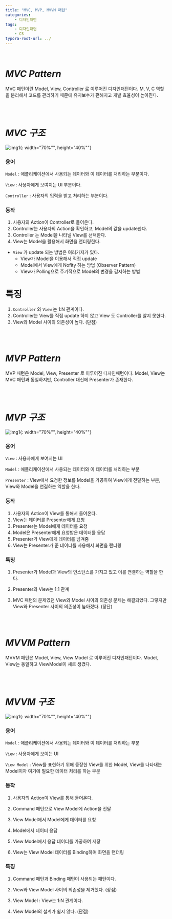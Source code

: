 ```yaml
---
title: "MVC, MVP, MVVM 패턴"
categories: 
    - 디자인패턴
tags:
    - 디자인패턴
    - CS
typora-root-url: ../
---
```


<br>



# *MVC Pattern*

MVC 패턴이란 Model, View, Controller 로 이루어진 디자인패턴이다. M, V, C 역할을 분리해서 코드를 관리하기 때문에 유지보수가 편해지고 개발 효율성이 높아진다.

<br>

<br>



# *MVC 구조*

![img1](/assets/images/19_1.png){: width="70%"", height="40%""}



### 용어

`Model` : 애플리케이션에서 사용되는 데이터와 이 데이터를 처리하는 부분이다.

`View` : 사용자에게 보여지는 UI 부분이다.

`Controller` : 사용자의 입력을 받고 처리하는 부분이다.



### 동작

1. 사용자의 Action이 Controller로 들어온다.
2. Controller는 사용자의 Action을 확인하고, Model의 값을 update한다.
3. Controller 는 Model을 나타낼 View를 선택한다.
4. View는 Model을 활용해서 화면을 랜더링한다.

* `View` 가 update 되는 방법은 여러가지가 있다.
  * View가 Model을 이용해서 직접 update
  * Model에서 View에게 Nofity 하는 방법 (Observer Pattern)
  * View가 Polling으로 주기적으로 Model의 변경을 감지하는 방법



# 특징

1. `Controller` 와 `View` 는 1:N 관계이다.
2. Controller는 View를 직접 update 하지 않고 View 도 Controller를 알지 못한다.
3. View와 Model 사이의 의존성이 높다. (단점)

<br>

<br>



# *MVP Pattern*

MVP 패턴은 Model, View, Presenter 로 이루어진 디자인패턴이다. Model, View는 MVC 패턴과 동일하지만, Controller 대신에 Presenter가 존재한다.

<br>

<br>



# *MVP 구조*

![img1](/assets/images/19_2.png){: width="70%"", height="40%""}



### 용어

`View` : 사용자에게 보여지는 UI

`Model` : 애플리케이션에서 사용되는 데이터와 이 데이터를 처리하는 부분

`Presenter` : View에서 요청한 정보를 Model을 가공하여 View에게 전달하는 부분, View와 Model을 연결하는 역할을 한다.



### 동작

1. 사용자의 Action이 View를 통해서 들어온다.
2. View는 데이터를 Presenter에게 요청
3. Presenter는 Model에게 데이터를 요청
4. Model은 Presenter에게 요청받은 데이터를 응답
5. Presenter가 View에게 데이터를 넘겨줌
6. View는 Presenter가 준 데이터를 사용해서 화면을 랜더링



### 특징

1. Presenter가 Model과 View의 인스턴스를 가지고 있고 이를 연결하는 역할을 한다.
2. Presenter와 View는 1:1 관계

3. MVC 패턴의 문제였던 View와 Model 사이의 의존성 문제는 해결되었다. 그렇지만 View와 Presenter 사이의 의존성이 높아졌다. (장단)

<br>

<br>



# *MVVM Pattern*

MVVM 패턴은 Model, View, View Model 로 이루어진 디자인패턴이다. Model, View는 동일하고 ViewModel이 새로 생겼다.

<br>

<br>



# *MVVM 구조*

![img1](/assets/images/19_3.png){: width="70%"", height="40%""}



### 용어

`Model` : 애플리케이션에서 사용되는 데이터와 이 데이터를 처리하는 부분

`View` : 사용자에게 보이는 UI

`View Model` : View를 표현하기 위해 등장한 View를 위한 Model, View를 나타내는 Model이자 여기에 필요한 데이터 처리를 하는 부분



### 동작

1. 사용자의 Action이 View를 통해 들어온다.
2. Command 패턴으로 View Model에 Action을 전달

3. View Model에서 Model에게 데이터를 요청
4. Model에서 데이터 응답
5. View Model에서 응답 데이터를 가공하여 저장
6. View는 View Model 데이터를 Binding하여 화면을 랜더링



### 특징

1. Command 패턴과 Binding 패턴이 사용되는 패턴이다.
2. View와 View Model 사이의 의존성을 제거했다. (장점)
3. View Model : View는 1:N 관계이다.

4. View Model의 설계가 쉽지 않다. (단점)
